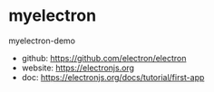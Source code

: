 # myelectron
myelectron-demo


* github: https://github.com/electron/electron
* website: https://electronjs.org
* doc: https://electronjs.org/docs/tutorial/first-app
